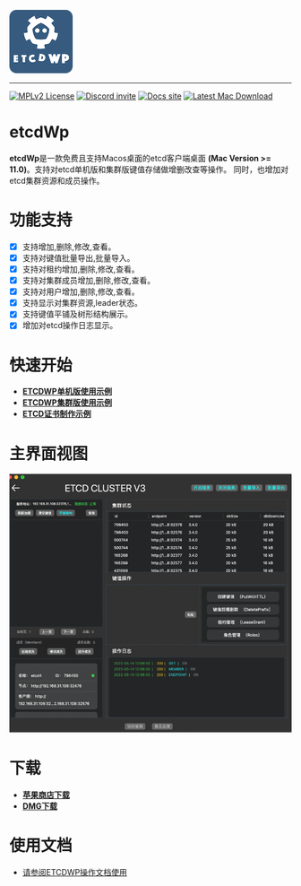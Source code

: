 ![ETCDWP](arch/icon.png)

---

[![MPLv2 License][6]][7]
[![Discord invite][8]][9]
[![Docs site][5]][3]
[![Latest Mac Download][10]][2]

# etcdWp

**etcdWp**是一款免费且支持Macos桌面的etcd客户端桌面 **(Mac Version >= 11.0)**。支持对etcd单机版和集群版键值存储做增删改查等操作。
同时，也增加对etcd集群资源和成员操作。

# 功能支持

- [X] 支持增加,删除,修改,查看。
- [X] 支持对键值批量导出,批量导入。
- [X] 支持对租约增加,删除,修改,查看。
- [X] 支持对集群成员增加,删除,修改,查看。
- [X] 支持对用户增加,删除,修改,查看。
- [X] 支持显示对集群资源,leader状态。
- [X] 支持键值平铺及树形结构展示。
- [X] 增加对etcd操作日志显示。

# 快速开始

- **[ETCDWP单机版使用示例](https://github.com/workpieces/etcdWp/blob/main/test/SINGLE.md)**
- **[ETCDWP集群版使用示例](https://github.com/workpieces/etcdWp/blob/main/test/CLUSTER.md)**
- **[ETCD证书制作示例](https://github.com/workpieces/etcdWp/blob/main/cert/README.md)**

# 主界面视图

![](test/none/img_4.png)

# 下载

-  **[苹果商店下载][1]**
-  **[DMG下载][2]**

# 使用文档

- [请参阅ETCDWP操作文档使用][3]

[1]: https://apps.apple.com/cn/app/etcdwp/id1617626187?mt=12
[2]: https://github.com/workpieces/etcdWpSite/releases
[3]: https://github.com/workpieces/etcdWp/blob/main/WIKI.md
[4]: https://github.com/workpieces/etcdWpSite/blob/main/LICENSE
[5]: https://img.shields.io/badge/Docs-Learn%20more-ffc7c7
[6]: https://img.shields.io/badge/license-MPLv2-blue.svg?style=flat-square
[7]: https://www.mozilla.org/MPL/2.0/
[8]: https://img.shields.io/badge/Discord-Come%20and%20chill-blue
[9]: https://github.com/workpieces/etcdWpSite/issues
[10]: https://img.shields.io/teamcity/https/build.syncthing.net/s/Syncthing_BuildMac.svg?style=flat-square&label=mac+build
[11]:https://github.com/workpieces/etcdWp/wiki

